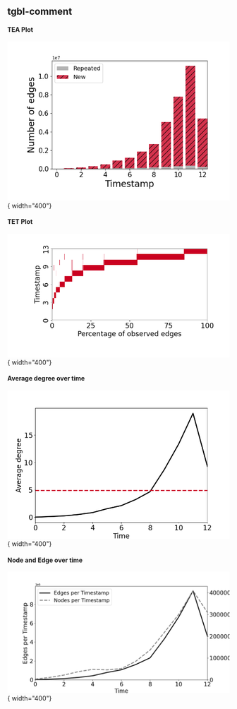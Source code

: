 ## tgbl-comment
#### TEA Plot
![image](TEA/tgbl-comment.png){ width="400"}
#### TET Plot
![image](TET/tgbl-comment.png){ width="400"}

#### Average degree over time
![image](degree/tgbl-comment_ave_degree_per_ts.png){ width="400"}


#### Node and Edge over time
![image](node_edge/tgbl-comment_node&edge_per_ts.png){ width="400"}
